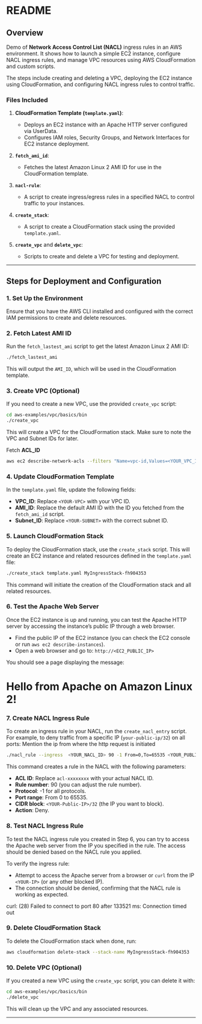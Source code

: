 # README

## Overview

Demo of **Network Access Control List (NACL)** ingress rules in an AWS environment. It shows how to launch a simple EC2 instance, configure NACL ingress rules, and manage VPC resources using AWS CloudFormation and custom scripts.

The steps include creating and deleting a VPC, deploying the EC2 instance using CloudFormation, and configuring NACL ingress rules to control traffic.

### Files Included

1. **CloudFormation Template (`template.yaml`)**:
   - Deploys an EC2 instance with an Apache HTTP server configured via UserData.
   - Configures IAM roles, Security Groups, and Network Interfaces for EC2 instance deployment.

2. **`fetch_ami_id`**:
   - Fetches the latest Amazon Linux 2 AMI ID for use in the CloudFormation template.

3. **`nacl-rule`**:
   - A script to create ingress/egress rules in a specified NACL to control traffic to your instances.

4. **`create_stack`**:
   - A script to create a CloudFormation stack using the provided `template.yaml`.

5. **`create_vpc`** and **`delete_vpc`**:
   - Scripts to create and delete a VPC for testing and deployment.

---

## Steps for Deployment and Configuration

### 1. **Set Up the Environment**

Ensure that you have the AWS CLI installed and configured with the correct IAM permissions to create and delete resources.

### 2. **Fetch Latest AMI ID**

Run the `fetch_lastest_ami` script to get the latest Amazon Linux 2 AMI ID:

```bash
./fetch_lastest_ami
```

This will output the `AMI_ID`, which will be used in the CloudFormation template.

### 3. **Create VPC (Optional)**

If you need to create a new VPC, use the provided `create_vpc` script:

```bash
cd aws-examples/vpc/basics/bin
./create_vpc
```

This will create a VPC for the CloudFormation stack. Make sure to note the VPC and Subnet IDs for later.

Fetch **ACL_ID**

```bash
aws ec2 describe-network-acls --filters "Name=vpc-id,Values=<YOUR_VPC_ID>" --query "NetworkAcls[0].NetworkAclId" --output text
```

### 4. **Update CloudFormation Template**

In the `template.yaml` file, update the following fields:

- **VPC_ID**: Replace `<YOUR-VPC>` with your VPC ID.
- **AMI_ID**: Replace the default AMI ID with the ID you fetched from the `fetch_ami_id` script.
- **Subnet_ID**: Replace `<YOUR-SUBNET>` with the correct subnet ID.


### 5. **Launch CloudFormation Stack**

To deploy the CloudFormation stack, use the `create_stack` script. This will create an EC2 instance and related resources defined in the `template.yaml` file:

```bash
./create_stack template.yaml MyIngressStack-fh904353
```

This command will initiate the creation of the CloudFormation stack and all related resources.


### 6. **Test the Apache Web Server**

Once the EC2 instance is up and running, you can test the Apache HTTP server by accessing the instance’s public IP through a web browser.

- Find the public IP of the EC2 instance (you can check the EC2 console or run `aws ec2 describe-instances`).
- Open a web browser and go to: `http://<EC2_PUBLIC_IP>`

You should see a page displaying the message:

<html><body><h1>Hello from Apache on Amazon Linux 2!</h1></body></html>

### 7. **Create NACL Ingress Rule**

To create an ingress rule in your NACL, run the `create_nacl_entry` script. For example, to deny traffic from a specific IP (`your-public-ip/32`) on all ports: Mention the ip from where the http request is initiated

```bash
./nacl_rule --ingress  <YOUR_NACL_ID> 90 -1 From=0,To=65535 <YOUR_PUBLIC_IP>/32 deny
```

This command creates a rule in the NACL with the following parameters:
- **ACL ID**: Replace `acl-xxxxxxxx` with your actual NACL ID.
- **Rule number**: 90 (you can adjust the rule number).
- **Protocol**: -1 for all protocols.
- **Port range**: From 0 to 65535.
- **CIDR block**: `<YOUR-Public-IP>/32` (the IP you want to block).
- **Action**: Deny.

### 8. **Test NACL Ingress Rule**

To test the NACL ingress rule you created in Step 6, you can try to access the Apache web server from  the IP you specified in the rule. The access should be denied based on the NACL rule you applied.

To verify the ingress rule:

- Attempt to access the Apache server from a browser or `curl` from the IP `<YOUR-IP>` (or any other blocked IP).
- The connection should be denied, confirming that the NACL rule is working as expected.

curl: (28) Failed to connect to <YOUR-PUBLIC-IP> port 80 after 133521 ms: Connection timed out

### 9. **Delete CloudFormation Stack**

To delete the CloudFormation stack when done, run:

```bash
aws cloudformation delete-stack --stack-name MyIngressStack-fh904353
```

### 10. **Delete VPC (Optional)**

If you created a new VPC using the `create_vpc` script, you can delete it with:

```bash
cd aws-examples/vpc/basics/bin
./delete_vpc
```

This will clean up the VPC and any associated resources.

---
